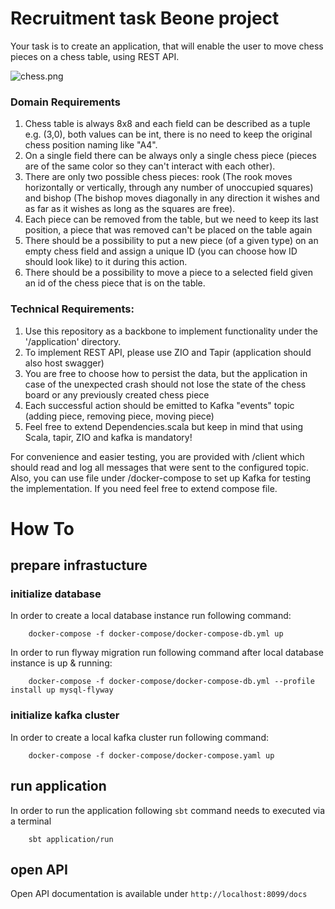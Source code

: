 # Recruitment task Beone project

Your task is to create an application, that will enable the user to move chess pieces on a chess table, using REST API.

![chess.png](doc%2Fchess.png)

### Domain Requirements
1. Chess table is always 8x8 and each field can be described as a tuple e.g. (3,0), both values can be int, there is no need to keep the original chess position naming like "A4". 
1. On a single field there can be always only a single chess piece (pieces are of the same color so they can't interact with each other).
1. There are only two possible chess pieces: rook (The rook moves horizontally or vertically, through any number of unoccupied squares) and bishop (The bishop moves diagonally in any direction it wishes and as far as it wishes as long as the squares are free).
1. Each piece can be removed from the table, but we need to keep its last position, a piece that was removed can't be placed on the table again
1. There should be a possibility to put a new piece (of a given type) on an empty chess field and assign a unique ID (you can choose how ID should look like) to it during this action.
1. There should be a possibility to move a piece to a selected field given an id of the chess piece that is on the table.

### Technical Requirements:
1. Use this repository as a backbone to implement functionality under the '/application' directory.
1. To implement REST API, please use ZIO and Tapir (application should also host swagger)
1. You are free to choose how to persist the data, but the application in case of the unexpected crash should not lose the state of the chess board or any previously created chess piece
1. Each successful action should be emitted to Kafka "events" topic (adding piece, removing piece, moving piece)
1. Feel free to extend Dependencies.scala but keep in mind that using Scala, tapir, ZIO and kafka is mandatory!

For convenience and easier testing, you are provided with /client which should read and log all messages that were sent to
the configured topic. Also, you can use file under /docker-compose to set up Kafka for testing the implementation. If you need feel free to extend compose file.


# How To

## prepare infrastucture
### initialize database
In order to create a local database instance run following command:

        docker-compose -f docker-compose/docker-compose-db.yml up

In order to run flyway migration run following command after local database instance is up & running:

        docker-compose -f docker-compose/docker-compose-db.yml --profile install up mysql-flyway

### initialize kafka cluster
In order to create a local kafka cluster run following command:

        docker-compose -f docker-compose/docker-compose.yaml up

## run application
In order to run the application following `sbt` command needs to executed via a terminal

        sbt application/run

## open API
Open API documentation is available under `http://localhost:8099/docs`